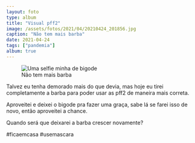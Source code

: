 ```yaml
---
layout: foto
type: album
title: "Visual pff2"
image: /assets/fotos/2021/04/20210424_201856.jpg
caption: "Não tem mais barba"
date: 2021-04-24
tags: ["pandemia"]
album: true
---
```

<figure class="foto-post">
    <img src="{{ site.baseurl }}/assets/fotos/2021/04/20210424_201856.jpg" alt="Uma selfie minha de bigode" title="Eu so de bigode">
<figcaption>Não tem mais barba</figcaption>
</figure>
Talvez eu tenha demorado mais do que devia, mas hoje eu tirei completamente a barba para poder usar as pff2 de maneira mais correta.  

Aproveitei e deixei o bigode pra fazer uma graça, sabe lá se farei isso de novo, então aproveitei a chance.  

Quando será que deixarei a barba crescer novamente?

#ficaemcasa #usemascara